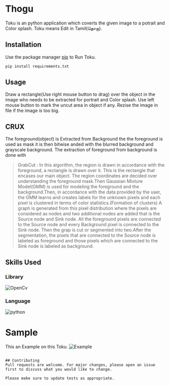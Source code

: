 # Thogu

Toku is an python application which coverts the  given image to a potrait and Color splash.
Toku means Edit in Tamil(தொகு).

## Installation

Use the package manager [pip](https://pip.pypa.io/en/stable/) to Run Toku.

```bash
pip install requirements.txt
```

## Usage

Draw a rectangle(Use right mouse button to drag) over the object in the image who needs to be extracted for portrait and Color splash.
Use left mouse button to mark the uncut area in object if any.
Rezise the image in file if the image is too big.

## CRUX
The foreground(object) is Extracted from Background the the foreground is used as mask it is then bitwise anded with the blurred background and grayscale background.
The extraction of foreground from background is done with 
> GrabCut :
>  In this algorithm, the region is drawn in accordance with the foreground, a rectangle is drawn over it. This is the rectangle that encases our main object. The region coordinates are decided over understanding the foreground mask.Then Gaussian Mixture Model(GMM) is used for modeling the foreground and the background.Then, in accordance with the data provided by the user, the GMM learns and creates labels for the unknown pixels and each pixel is clustered in terms of color statistics.(Formation of clusters)
A graph is generated from this pixel distribution where the pixels are considered as nodes and two additional nodes are added that is the Source node and Sink node. All the foreground pixels are connected to the Source node and every Background pixel is connected to the Sink node. 
Then the grap is cut or segmented into two.After the segmentation, the pixels that are connected to the Source node is labeled as foreground and those pixels which are connected to the Sink node is labeled as background. 

## Skills Used
###  Library 
![OpenCv](https://upload.wikimedia.org/wikipedia/commons/thumb/5/53/OpenCV_Logo_with_text.png/195px-OpenCV_Logo_with_text.png)
### Language
![python](https://www.freepngimg.com/thumb/python_logo/5-2-python-logo-png-image-thumb.png)

# Sample
This an Example on this Toku.
![Example](https://i.imgur.com/50pWHOx.jpg)

```

## Contributing
Pull requests are welcome. For major changes, please open an issue first to discuss what you would like to change.

Please make sure to update tests as appropriate.
